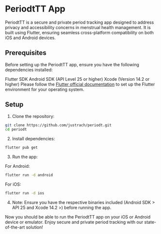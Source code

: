 # PeriodtTT App

PeriodtTT is a secure and private period tracking app designed to address privacy and accessibility concerns in menstrual health management. It is built using Flutter, ensuring seamless cross-platform compatibility on both iOS and Android devices.

## Prerequisites

Before setting up the PeriodtTT app, ensure you have the following dependencies installed:

Flutter SDK
Android SDK (API Level 25 or higher)
Xcode (Version 14.2 or higher)
Please follow the [Flutter official documentation](https://docs.flutter.dev/get-started/install) to set up the Flutter environment for your operating system.

## Setup

1. Clone the repository:
```bash
git clone https://github.com/justrach/periodt.git
cd periodt
```
2. Install dependencies:
```bash 
flutter pub get
```
3. Run the app:

For Android:
```bash
flutter run -d android
```
For iOS:
```bash
flutter run -d ios
```

4. Note: Ensure you have the respective binaries included (Android SDK > API 25 and Xcode 14.2 >) before running the app.

Now you should be able to run the PeriodtTT app on your iOS or Android device or emulator. Enjoy secure and private period tracking with our state-of-the-art solution!
